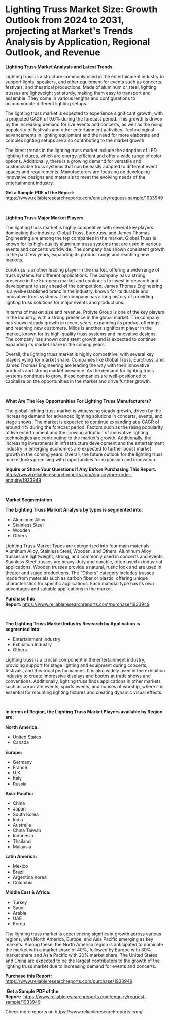 <p><h1>Lighting Truss Market Size: Growth Outlook from 2024 to 2031, projecting at Market's Trends Analysis by Application, Regional Outlook, and Revenue</h1></p><p><strong>Lighting Truss Market Analysis and Latest Trends</strong></p>
<p><p>Lighting truss is a structure commonly used in the entertainment industry to support lights, speakers, and other equipment for events such as concerts, festivals, and theatrical productions. Made of aluminum or steel, lighting trusses are lightweight yet sturdy, making them easy to transport and assemble. They come in various lengths and configurations to accommodate different lighting setups.</p><p>The lighting truss market is expected to experience significant growth, with a projected CAGR of 9.6% during the forecast period. This growth is driven by the increasing demand for live events and concerts, as well as the rising popularity of festivals and other entertainment activities. Technological advancements in lighting equipment and the need for more elaborate and complex lighting setups are also contributing to the market growth.</p><p>The latest trends in the lighting truss market include the adoption of LED lighting fixtures, which are energy-efficient and offer a wide range of color options. Additionally, there is a growing demand for versatile and customizable truss systems that can be easily adapted to different event spaces and requirements. Manufacturers are focusing on developing innovative designs and materials to meet the evolving needs of the entertainment industry.</p></p>
<p><strong>Get a Sample PDF of the Report:&nbsp;</strong> <a href="https://www.reliableresearchreports.com/enquiry/request-sample/1933949">https://www.reliableresearchreports.com/enquiry/request-sample/1933949</a></p>
<p>&nbsp;</p>
<p><strong>Lighting Truss Major Market Players</strong></p>
<p><p>The lighting truss market is highly competitive with several key players dominating the industry. Global Truss, Eurotruss, and James Thomas Engineering are among the top companies in the market. Global Truss is known for its high-quality aluminum truss systems that are used in various events and concerts worldwide. The company has shown consistent growth in the past few years, expanding its product range and reaching new markets.</p><p>Eurotruss is another leading player in the market, offering a wide range of truss systems for different applications. The company has a strong presence in the European market and continues to invest in research and development to stay ahead of the competition. James Thomas Engineering is a well-established brand in the industry, known for its durable and innovative truss systems. The company has a long history of providing lighting truss solutions for major events and productions.</p><p>In terms of market size and revenue, Prolyte Group is one of the key players in the industry, with a strong presence in the global market. The company has shown steady growth in recent years, expanding its product offerings and reaching new customers. Milos is another significant player in the market, known for its high-quality truss systems and innovative designs. The company has shown consistent growth and is expected to continue expanding its market share in the coming years.</p><p>Overall, the lighting truss market is highly competitive, with several key players vying for market share. Companies like Global Truss, Eurotruss, and James Thomas Engineering are leading the way with their innovative products and strong market presence. As the demand for lighting truss systems continues to grow, these companies are well-positioned to capitalize on the opportunities in the market and drive further growth.</p></p>
<p>&nbsp;</p>
<p><strong>What Are The Key Opportunities For Lighting Truss Manufacturers?</strong></p>
<p><p>The global lighting truss market is witnessing steady growth, driven by the increasing demand for advanced lighting solutions in concerts, events, and stage shows. The market is expected to continue expanding at a CAGR of around 4% during the forecast period. Factors such as the rising popularity of live entertainment and the growing adoption of innovative lighting technologies are contributing to the market's growth. Additionally, the increasing investments in infrastructure development and the entertainment industry in emerging economies are expected to further boost market growth in the coming years. Overall, the future outlook for the lighting truss market looks promising with opportunities for expansion and innovation.</p></p>
<p><strong>Inquire or Share Your Questions If Any Before Purchasing This Report:</strong> <a href="https://www.reliableresearchreports.com/enquiry/pre-order-enquiry/1933949">https://www.reliableresearchreports.com/enquiry/pre-order-enquiry/1933949</a></p>
<p>&nbsp;</p>
<p><strong>Market Segmentation</strong></p>
<p><strong>The Lighting Truss Market Analysis by types is segmented into:</strong></p>
<p><ul><li>Aluminum Alloy</li><li>Stainless Steel</li><li>Wooden</li><li>Others</li></ul></p>
<p><p>Lighting Truss Market Types are categorized into four main materials: Aluminum Alloy, Stainless Steel, Wooden, and Others. Aluminum Alloy trusses are lightweight, strong, and commonly used in concerts and events. Stainless Steel trusses are heavy-duty and durable, often used in industrial applications. Wooden trusses provide a natural, rustic look and are used in theater and stage productions. The "Others" category includes trusses made from materials such as carbon fiber or plastic, offering unique characteristics for specific applications. Each material type has its own advantages and suitable applications in the market.</p></p>
<p><strong>Purchase this Report:&nbsp;</strong><a href="https://www.reliableresearchreports.com/purchase/1933949">https://www.reliableresearchreports.com/purchase/1933949</a></p>
<p>&nbsp;</p>
<p><strong>The Lighting Truss Market Industry Research by Application is segmented into:</strong></p>
<p><ul><li>Entertainment Industry</li><li>Exhibition Industry</li><li>Others</li></ul></p>
<p><p>Lighting truss is a crucial component in the entertainment industry, providing support for stage lighting and equipment during concerts, festivals, and theatrical performances. It is also widely used in the exhibition industry to create impressive displays and booths at trade shows and conventions. Additionally, lighting truss finds applications in other markets such as corporate events, sports events, and houses of worship, where it is essential for mounting lighting fixtures and creating dynamic visual effects.</p></p>
<p>&nbsp;</p>
<p><strong>In terms of Region, the Lighting Truss Market Players available by Region are:</strong></p>
<p>
    <p> <strong> North America: </strong>
        <ul>
            <li>United States</li>
            <li>Canada</li>
        </ul>
        </p> 
    <p> <strong> Europe: </strong>
        <ul>
            <li>Germany</li>
            <li>France</li>
            <li>U.K.</li>
            <li>Italy</li>
            <li>Russia</li>
        </ul>
        </p> 
    <p> <strong> Asia-Pacific: </strong>
        <ul>
            <li>China</li>
            <li>Japan</li>
            <li>South Korea</li>
            <li>India</li>
            <li>Australia</li>
            <li>China Taiwan</li>
            <li>Indonesia</li>
            <li>Thailand</li>
            <li>Malaysia</li>
        </ul>
        </p> 
    <p> <strong> Latin America: </strong>
        <ul>
            <li>Mexico</li>
            <li>Brazil</li>
            <li>Argentina Korea</li>
            <li>Colombia</li>
        </ul>
        </p> 
    <p> <strong> Middle East & Africa: </strong>
        <ul>
            <li>Turkey</li>
            <li>Saudi</li>
            <li>Arabia</li>
            <li>UAE</li>
            <li>Korea</li>
        </ul>
    </p>
    </p>
<p><p>The lighting truss market is experiencing significant growth across various regions, with North America, Europe, and Asia Pacific emerging as key markets. Among these, the North America region is anticipated to dominate the market with a market share of 40%, followed by Europe with 30% market share and Asia Pacific with 20% market share. The United States and China are expected to be the largest contributors to the growth of the lighting truss market due to increasing demand for events and concerts.</p></p>
<p><strong>Purchase this Report: </strong><a href="https://www.reliableresearchreports.com/purchase/1933949">https://www.reliableresearchreports.com/purchase/1933949</a></p>
<p>&nbsp;<strong>Get a Sample PDF of the Report:&nbsp;&nbsp;</strong><a href="https://www.reliableresearchreports.com/enquiry/request-sample/1933949">https://www.reliableresearchreports.com/enquiry/request-sample/1933949</a></p>
<p><strong></strong></p>
<p>Check more reports on https://www.reliableresearchreports.com/</p>